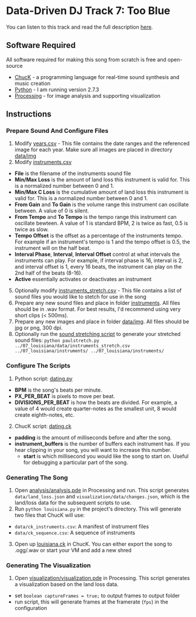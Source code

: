 Data-Driven DJ Track 7: Too Blue
=================

You can listen to this track and read the full description [here](https://datadrivendj.com/tracks/louisiana).

## Software Required

All software required for making this song from scratch is free and open-source

* [ChucK](http://chuck.cs.princeton.edu/) - a programming language for real-time sound synthesis and music creation
* [Python](https://www.python.org/) - I am running version 2.7.3
* [Processing](https://processing.org/) - for image analysis and supporting visualization

## Instructions

### Prepare Sound And Configure Files

1. Modify [years.csv](data/years.csv) - This file contains the date ranges and the referenced image for each year. Make sure all images are placed in directory [data/img](data/img)
4. Modify [instruments.csv](data/instruments.csv)
  * **File** is the filename of the instruments sound file
  * **Min/Max Loss** is the amount of land loss this instrument is valid for. This is a normalized number between 0 and 1.
  * **Min/Max C Loss** is the cumulative amount of land loss this instrument is valid for. This is a normalized number between 0 and 1.
  * **From Gain** and **To Gain** is the volume range this instrument can oscillate between. A value of 0 is silent.
  * **From Tempo** and **To Tempo** is the tempo range this instrument can oscillate bewteen. A value of 1 is standard BPM, 2 is twice as fast, 0.5 is twice as slow.
  * **Tempo Offset** is the offset as a percentage of the instruments tempo. For example if an instrument's tempo is 1 and the tempo offset is 0.5, the instrument will on the half beat.
  * **Interval Phase**, **Interval**, **Interval Offset** control at what intervals the instruments can play. For example, if interval phase is 16, interval is 2, and interval offset is 1, every 16 beats, the instrument can play on the 2nd half of the beats (8-16).
  * **Active** essentially activates or deactivates an instrument
5. Optionally modify [instruments_stretch.csv](data/instruments_stretch.csv) - This file contains a list of sound files you would like to stetch for use in the song
6. Prepare any new sound files and place in folder [instruments](instruments). All files should be in .wav format. For best results, I'd recommend using very short clips (< 500ms).
7. Prepare any new images and place in folder [data/img](data/img). All files should be jpg or png, 300 dpi.
8. Optionally run the [sound stretching script](https://github.com/beefoo/music-lab-scripts/blob/master/util/paulstretch.py) to generate your stretched sound files: `python paulstretch.py ../07_louisiana/data/instruments_stretch.csv ../07_louisiana/instruments/ ../07_louisiana/instruments/`

### Configure The Scripts

1. Python script: [dating.py](dating.py)
  * **BPM** is the song's beats per minute.
  * **PX_PER_BEAT** is pixels to move per beat.
  * **DIVISIONS_PER_BEAT** is how the beats are divided. For example, a value of 4 would create quarter-notes as the smallest unit, 8 would create eighth-notes, etc.
2. ChucK script: [dating.ck](dating.ck)
  * **padding** is the amount of milliseconds before and after the song.
  * **instrument_buffers** is the number of buffers each instrument has. If you hear clipping in your song, you will want to increase this number.
	* **start** is which millisecond you would like the song to start on. Useful for debugging a particular part of the song.

### Generating The Song

1. Open [analysis/analysis.pde](analysis/analysis.pde) in Processing and run. This script generates `data/land_loss.json` and `visualization/data/changes.json`, which is the land/loss data for the subsequent scripts to use.
2. Run `python louisiana.py` in the project's directory. This will generate two files that ChucK will use:
  * `data/ck_instruments.csv`: A manifest of instrument files
  * `data/ck_sequence.csv`: A sequence of instruments
3. Open up [louisiana.ck](louisiana.ck) in ChucK. You can either export the song to .ogg/.wav or start your VM and add a new shred

### Generating The Visualization

1. Open [visualization/visualization.pde](visualization/visualization.pde) in Processing. This script generates a visualization based on the land loss data.
  * set `boolean captureFrames = true;` to output frames to output folder
  * run script, this will generate frames at the framerate (`fps`) in the configuration
